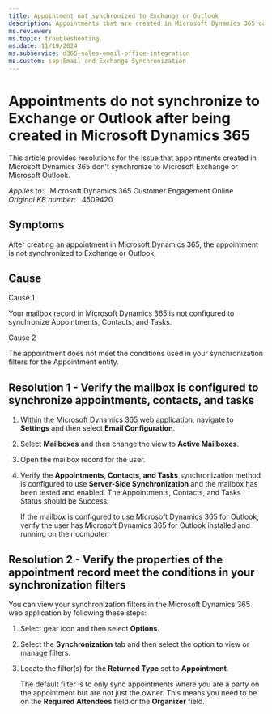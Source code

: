 ```yaml
---
title: Appointment not synchronized to Exchange or Outlook
description: Appointments that are created in Microsoft Dynamics 365 can't synchronize to Microsoft Exchange or Microsoft Outlook. Provides a resolution.
ms.reviewer: 
ms.topic: troubleshooting
ms.date: 11/19/2024
ms.subservice: d365-sales-email-office-integration
ms.custom: sap:Email and Exchange Synchronization
---
```

# Appointments do not synchronize to Exchange or Outlook after being created in Microsoft Dynamics 365

This article provides resolutions for the issue that appointments created in Microsoft Dynamics 365 don't synchronize to Microsoft Exchange or Microsoft Outlook.

_Applies to:_ &nbsp; Microsoft Dynamics 365 Customer Engagement Online  
_Original KB number:_ &nbsp; 4509420

## Symptoms

After creating an appointment in Microsoft Dynamics 365, the appointment is not synchronized to Exchange or Outlook.

## Cause

Cause 1

Your mailbox record in Microsoft Dynamics 365 is not configured to synchronize Appointments, Contacts, and Tasks.

Cause 2

The appointment does not meet the conditions used in your synchronization filters for the Appointment entity.

## Resolution 1 - Verify the mailbox is configured to synchronize appointments, contacts, and tasks

1. Within the Microsoft Dynamics 365 web application, navigate to **Settings** and then select **Email Configuration**.
2. Select **Mailboxes** and then change the view to **Active Mailboxes**.
3. Open the mailbox record for the user.
4. Verify the **Appointments, Contacts, and Tasks** synchronization method is configured to use **Server-Side Synchronization** and the mailbox has been tested and enabled. The Appointments, Contacts, and Tasks Status should be Success.

   If the mailbox is configured to use Microsoft Dynamics 365 for Outlook, verify the user has Microsoft Dynamics 365 for Outlook installed and running on their computer.

## Resolution 2 - Verify the properties of the appointment record meet the conditions in your synchronization filters

You can view your synchronization filters in the Microsoft Dynamics 365 web application by following these steps:

1. Select gear icon and then select **Options**.
2. Select the **Synchronization** tab and then select the option to view or manage filters.
3. Locate the filter(s) for the **Returned Type** set to **Appointment**.

   The default filter is to only sync appointments where you are a party on the appointment but are not just the owner. This means you need to be on the **Required Attendees** field or the **Organizer** field.
